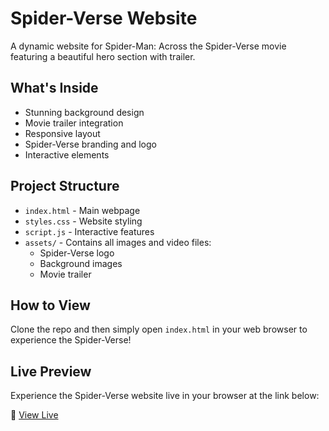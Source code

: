 # Spider-Verse Website

A dynamic website for Spider-Man: Across the Spider-Verse movie featuring a beautiful hero section with trailer.

## What's Inside
- Stunning background design
- Movie trailer integration
- Responsive layout
- Spider-Verse branding and logo
- Interactive elements

## Project Structure
- `index.html` - Main webpage
- `styles.css` - Website styling
- `script.js` - Interactive features
- `assets/` - Contains all images and video files:
  - Spider-Verse logo
  - Background images
  - Movie trailer

## How to View
Clone the repo and then simply open `index.html` in your web browser to experience the Spider-Verse!

## Live Preview
Experience the Spider-Verse website live in your browser at the link below:

🧷 [View Live](https://rajkoli145.github.io/Spider-Verse-Web/)
